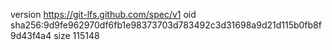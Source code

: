 version https://git-lfs.github.com/spec/v1
oid sha256:9d9fe962970df6fb1e98373703d783492c3d31698a9d21d115b0fb8f9d43f4a4
size 115148
